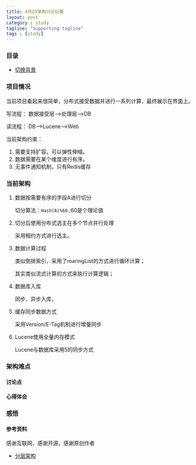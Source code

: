 ```yaml
---
title: 4月25架构讨论纪要
layout: post
category : study
tagline: "Supporting tagline"
tags : [study]
---
```


### 目录
 * [切换背景](#1)
  
### 项目情况
   当前项目看起来很简单，分布式接受数据并进行一系列计算，最终展示在界面上。
   
   写流程： 数据接受层-->处理层-->DB
   
   读流程： DB-->Lucene-->Web
   
   当前架构约束：
   1. 需要支持扩容，可以弹性伸缩。
   2. 数据需要在某个维度进行有序。
   3. 无事件通知机制，只有Redis缓存
   
### 当前架构 
   1. 数据按需要有序的字段A进行切分
      
      切分算法：```Hash(A)%60```    ;60是个理论值 
   2. 切分后使用分布式选主在多个节点并行处理
   
      采用租约方式进行选主。
   3. 数据计算过程
   
      类似倒排索引，采用了roaringList的方式进行循环计算；
      
      其实类似流式计算的方式来执行计算逻辑；
   4. 数据库入库
    
      同步、异步入库，
   5. 缓存同步数据方式
      
      采用Version/E-Tag机制进行增量同步
   6. Lucene使用全量内存模式
   
      Lucene与数据库采用5的同步方式
### 架构难点 
 
    

#### 讨论点
 
  
 
#### 心得体会
 
 
### 感悟
 
 
#### 参考资料
   感谢互联网，感谢开源，感谢原创作者
   * [分层架构](http://www.atove.com/Article/Details/F8689447165D68B0C60600AAF049F5DB#TMd_AutoId_0_A)
 
 
 
 
 
 
 
 
 
 
 
 
 
 
 
 
 
 

